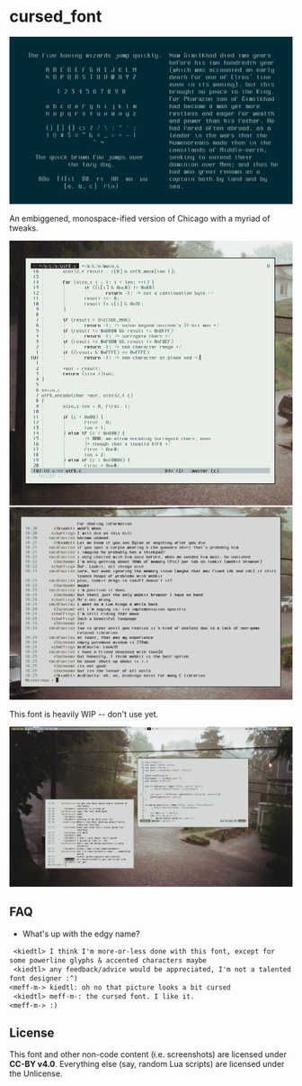 # cursed_font

![](scrots/sdemo.png)

An embiggened, monospace-ified version of Chicago with a myriad of tweaks.

![](scrots/vim.png)
![](scrots/weechat.png)

This font is heavily WIP -- don't use yet.

![](scrots/scrot.png)

## FAQ

- What's up with the edgy name?
```
 <kiedtl> I think I'm more-or-less done with this font, except for some powerline glyphs & accented characters maybe
 <kiedtl> any feedback/advice would be appreciated, I'm not a talented font designer :^)
<meff-m-> kiedtl: oh no that picture looks a bit cursed
 <kiedtl> meff-m-: the cursed font. I like it.
<meff-m-> :)
```

## License

This font and other non-code content (i.e. screenshots) are licensed under **CC-BY v4.0**. Everything else (say, random Lua scripts) are licensed under the Unlicense.
